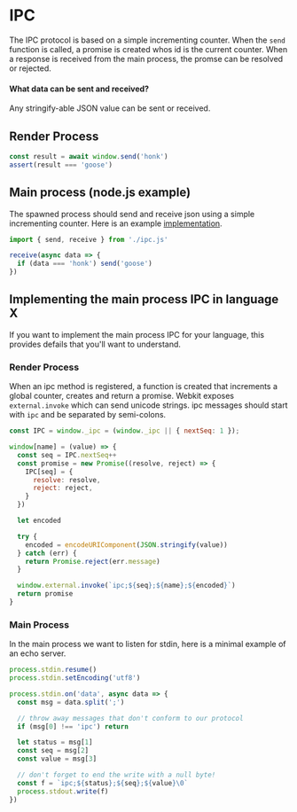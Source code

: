 # IPC

The IPC protocol is based on a simple incrementing counter. When the
`send` function is called, a promise is created whos id is the current
counter. When a response is received from the main process, the promse
can be resolved or rejected.

#### What data can be sent and received?

Any stringify-able JSON value can be sent or received.

## Render Process

```js
const result = await window.send('honk')
assert(result === 'goose')
```

## Main process (node.js example)

The spawned process should send and receive json using a simple
incrementing counter. Here is an example [implementation][0].

```js
import { send, receive } from './ipc.js'

receive(async data => {
  if (data === 'honk') send('goose')
})
```

## Implementing the main process IPC in language X

If you want to implement the main process IPC for your language, this provides
defails that you'll want to understand.

### Render Process

When an ipc method is registered, a function is created that increments a global
counter, creates and return a promise. Webkit exposes `external.invoke` which
can send unicode strings. ipc messages should start with `ipc` and be separated
by semi-colons.

```js
const IPC = window._ipc = (window._ipc || { nextSeq: 1 });

window[name] = (value) => {
  const seq = IPC.nextSeq++
  const promise = new Promise((resolve, reject) => {
    IPC[seq] = {
      resolve: resolve,
      reject: reject,
    }
  })

  let encoded

  try {
    encoded = encodeURIComponent(JSON.stringify(value))
  } catch (err) {
    return Promise.reject(err.message)
  }

  window.external.invoke(`ipc;${seq};${name};${encoded}`)
  return promise
}
```

### Main Process

In the main process we want to listen for stdin, here is a minimal
example of an echo server.

```js
process.stdin.resume()
process.stdin.setEncoding('utf8')

process.stdin.on('data', async data => {
  const msg = data.split(';')

  // throw away messages that don't conform to our protocol
  if (msg[0] !== 'ipc') return

  let status = msg[1]
  const seq = msg[2]
  const value = msg[3]

  // don't forget to end the write with a null byte!
  const f = `ipc;${status};${seq};${value}\0`
  process.stdout.write(f)
})
```

[0]:https://github.com/optoolco/opkit/blob/master/test/example/src/main/ipc.js
